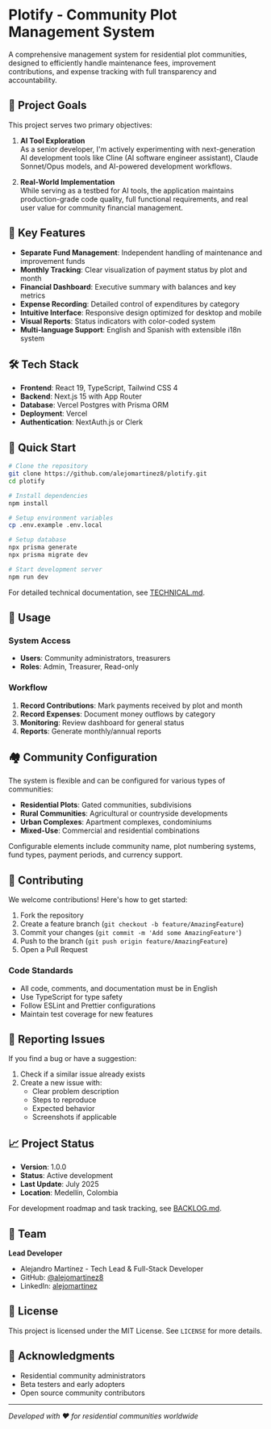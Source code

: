 # Plotify - Community Plot Management System

A comprehensive management system for residential plot communities, designed to efficiently handle maintenance fees, improvement contributions, and expense tracking with full transparency and accountability.

## 🎯 Project Goals

This project serves two primary objectives:

1. **AI Tool Exploration**  
   As a senior developer, I'm actively experimenting with next-generation AI development tools like Cline (AI software engineer assistant), Claude Sonnet/Opus models, and AI-powered development workflows.

2. **Real-World Implementation**  
   While serving as a testbed for AI tools, the application maintains production-grade code quality, full functional requirements, and real user value for community financial management.

## 🚀 Key Features

- **Separate Fund Management**: Independent handling of maintenance and improvement funds
- **Monthly Tracking**: Clear visualization of payment status by plot and month
- **Financial Dashboard**: Executive summary with balances and key metrics
- **Expense Recording**: Detailed control of expenditures by category
- **Intuitive Interface**: Responsive design optimized for desktop and mobile
- **Visual Reports**: Status indicators with color-coded system
- **Multi-language Support**: English and Spanish with extensible i18n system

## 🛠️ Tech Stack

- **Frontend**: React 19, TypeScript, Tailwind CSS 4
- **Backend**: Next.js 15 with App Router
- **Database**: Vercel Postgres with Prisma ORM
- **Deployment**: Vercel
- **Authentication**: NextAuth.js or Clerk

## 🚀 Quick Start

```bash
# Clone the repository
git clone https://github.com/alejomartinez8/plotify.git
cd plotify

# Install dependencies
npm install

# Setup environment variables
cp .env.example .env.local

# Setup database
npx prisma generate
npx prisma migrate dev

# Start development server
npm run dev
```

For detailed technical documentation, see [TECHNICAL.md](./TECHNICAL.md).

## 📱 Usage

### System Access

- **Users**: Community administrators, treasurers
- **Roles**: Admin, Treasurer, Read-only

### Workflow

1. **Record Contributions**: Mark payments received by plot and month
2. **Record Expenses**: Document money outflows by category
3. **Monitoring**: Review dashboard for general status
4. **Reports**: Generate monthly/annual reports

## 🏘️ Community Configuration

The system is flexible and can be configured for various types of communities:

- **Residential Plots**: Gated communities, subdivisions
- **Rural Communities**: Agricultural or countryside developments
- **Urban Complexes**: Apartment complexes, condominiums
- **Mixed-Use**: Commercial and residential combinations

Configurable elements include community name, plot numbering systems, fund types, payment periods, and currency support.

## 🤝 Contributing

We welcome contributions! Here's how to get started:

1. Fork the repository
2. Create a feature branch (`git checkout -b feature/AmazingFeature`)
3. Commit your changes (`git commit -m 'Add some AmazingFeature'`)
4. Push to the branch (`git push origin feature/AmazingFeature`)
5. Open a Pull Request

### Code Standards

- All code, comments, and documentation must be in English
- Use TypeScript for type safety
- Follow ESLint and Prettier configurations
- Maintain test coverage for new features

## 🐛 Reporting Issues

If you find a bug or have a suggestion:

1. Check if a similar issue already exists
2. Create a new issue with:
   - Clear problem description
   - Steps to reproduce
   - Expected behavior
   - Screenshots if applicable

## 📈 Project Status

- **Version**: 1.0.0
- **Status**: Active development
- **Last Update**: July 2025
- **Location**: Medellín, Colombia

For development roadmap and task tracking, see [BACKLOG.md](./BACKLOG.md).

## 👥 Team

**Lead Developer**

- Alejandro Martínez - Tech Lead & Full-Stack Developer
- GitHub: [@alejomartinez8](https://github.com/alejomartinez8)
- LinkedIn: [alejomartinez](https://linkedin.com/in/alejomartinez)

## 📄 License

This project is licensed under the MIT License. See `LICENSE` for more details.

## 🙏 Acknowledgments

- Residential community administrators
- Beta testers and early adopters
- Open source community contributors

---

_Developed with ❤️ for residential communities worldwide_
